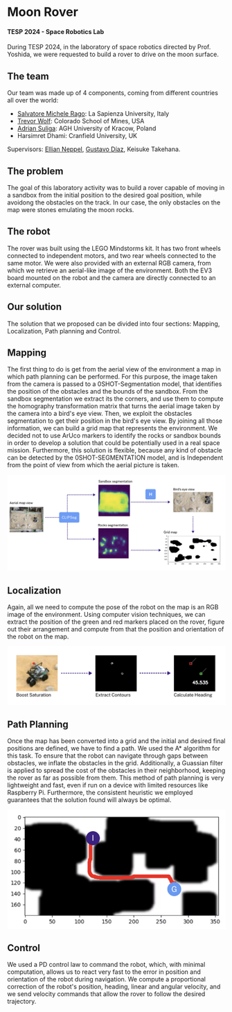 # Moon Rover
#### TESP 2024 - Space Robotics Lab

During TESP 2024, in the laboratory of space robotics directed by Prof. Yoshida, we were requested to build a rover to drive on the moon surface.

## The team
Our team was made up of 4 components, coming from different countries all over the world:
 - [Salvatore Michele Rago](https://github.com/salvatore373): La Sapienza University, Italy
 - [Trevor Wolf](https://github.com/wolfpaw682): Colorado School of Mines, USA
 - [Adrian Suliga](https://github.com/AdrianSuliga): AGH University of Kracow, Poland
 - Harsimret Dhami: Cranfield University, UK 

Supervisors: [Ellian Neppel](https://www.linkedin.com/in/elian-neppel/), [Gustavo Díaz](https://www.linkedin.com/in/gustavo-diaz-space-robotics/), Keisuke Takehana.

## The problem
The goal of this laboratory activity was to build a rover capable of moving in a sandbox from the initial position to the desired goal position, while avoidong the obstacles on the track. In our case, the only obstacles on the map were stones emulating the moon rocks.

## The robot
The rover was built using the LEGO Mindstorms kit. It has two front wheels connected to independent motors, and two rear wheels connected to the same motor.
We were also provided with an external RGB camera, from which we retrieve an aerial-like image of the environment.
Both the EV3 board mounted on the robot and the camera are directly connected to an external computer.

## Our solution
The solution that we proposed can be divided into four sections: Mapping, Localization, Path planning and Control.

## Mapping
The first thing to do is get from the aerial view of the environment a map in which path planning can be performed. For this purpose, the image taken from the camera is passed to a 0SHOT-Segmentation model, that identifies the position of the obstacles and the bounds of the sandbox. From the sandbox segmentation we extract its the corners, and use them to compute the homography transformation matrix that turns the aerial image taken by the camera into a bird's eye view. Then, we exploit the obstacles segmentation to get their position in the bird's eye view. By joining all those information, we can build a grid map that represents the environment.
We decided not to use ArUco markers to identify the rocks or sandbox bounds in order to develop a solution that could be potentially used in a real space mission. Furthermore, this solution is flexible, because any kind of obstacle can be detected by the 0SHOT-SEGMENTATION model, and is Independent from the point of view from which the aerial picture is taken.

![Mapping flow](readme_imgs/mapping_flow.png)

## Localization 
Again, all we need to compute the pose of the robot on the map is an RGB image of the environment. Using computer vision techniques, we can extract the position of the green and red markers placed on the rover, figure out their arrangement and compute from that the position and orientation of the robot on the map.

![Localization flow](readme_imgs/localization_flow.png)

## Path Planning
Once the map has been converted into a grid and the initial and desired final positions are defined, we have to find a path. We used the A* algorithm for this task. To ensure that the robot can navigate through gaps between obstacles, we inflate the obstacles in the grid. Additionally, a Guassian filter is applied to spread the cost of the obstacles in their neighborhood, keeping the rover as far as possible from them.
This method of path planning is very lightweight and fast, even if run on a device with limited resources like Raspberry Pi. Furthermore, the consistent heuristic we employed guarantees that the solution found will always be optimal.

![Planning result](readme_imgs/planning__result.png)

## Control
We used a PD control law to command the robot, which, with minimal computation, allows us to react very fast to the error in position and orientation of the robot during navigation. We compute a proportional correction of the robot's position, heading, linear and angular velocity, and we send velocity commands that allow the rover to follow the desired trajectory.
